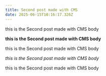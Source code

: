 ```yaml
---
title: Second post made with CMS
date: 2025-06-15T10:16:17.326Z
---
```

this is the Second post made with CMS body 

**this is the Second post made with CMS body** 

this is the Second post made with CMS body 

*this is the Second post made with CMS body* 

this is the Second post made with CMS body